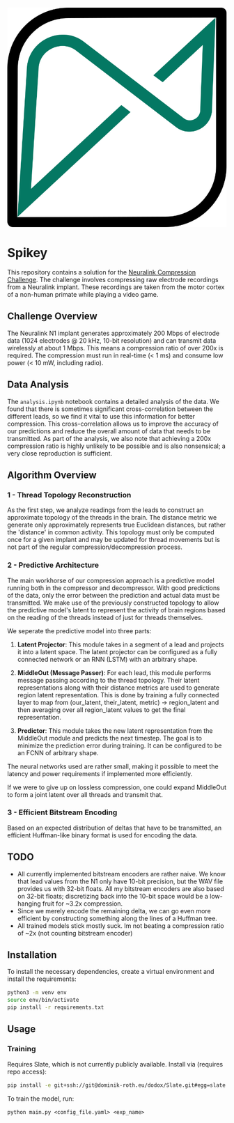 <p align='center'>
  <img src='./spikey.svg'>
</p>

# Spikey

This repository contains a solution for the [Neuralink Compression Challenge](https://content.neuralink.com/compression-challenge/README.html). The challenge involves compressing raw electrode recordings from a Neuralink implant. These recordings are taken from the motor cortex of a non-human primate while playing a video game.

## Challenge Overview

The Neuralink N1 implant generates approximately 200 Mbps of electrode data (1024 electrodes @ 20 kHz, 10-bit resolution) and can transmit data wirelessly at about 1 Mbps. This means a compression ratio of over 200x is required. The compression must run in real-time (< 1 ms) and consume low power (< 10 mW, including radio).

## Data Analysis

The `analysis.ipynb` notebook contains a detailed analysis of the data. We found that there is sometimes significant cross-correlation between the different leads, so we find it vital to use this information for better compression. This cross-correlation allows us to improve the accuracy of our predictions and reduce the overall amount of data that needs to be transmitted. As part of the analysis, we also note that achieving a 200x compression ratio is highly unlikely to be possible and is also nonsensical; a very close reproduction is sufficient.

## Algorithm Overview

### 1 - Thread Topology Reconstruction

As the first step, we analyze readings from the leads to construct an approximate topology of the threads in the brain. The distance metric we generate only approximately represents true Euclidean distances, but rather the 'distance' in common activity. This topology must only be computed once for a given implant and may be updated for thread movements but is not part of the regular compression/decompression process.

### 2 - Predictive Architecture

The main workhorse of our compression approach is a predictive model running both in the compressor and decompressor. With good predictions of the data, only the error between the prediction and actual data must be transmitted. We make use of the previously constructed topology to allow the predictive model's latent to represent the activity of brain regions based on the reading of the threads instead of just for threads themselves.

We seperate the predictive model into three parts:

1. **Latent Projector**: This module takes in a segment of a lead and projects it into a latent space. The latent projector can be configured as a fully connected network or an RNN (LSTM) with an arbitrary shape.

2. **MiddleOut (Message Passer)**: For each lead, this module performs message passing according to the thread topology. Their latent representations along with their distance metrics are used to generate region latent representation. This is done by training a fully connected layer to map from (our_latent, their_latent, metric) -> region_latent and then averaging over all region_latent values to get the final representation.

3. **Predictor**: This module takes the new latent representation from the MiddleOut module and predicts the next timestep. The goal is to minimize the prediction error during training. It can be configured to be an FCNN of arbitrary shape.

The neural networks used are rather small, making it possible to meet the latency and power requirements if implemented more efficiently.

If we were to give up on lossless compression, one could expand MiddleOut to form a joint latent over all threads and transmit that.

### 3 - Efficient Bitstream Encoding

Based on an expected distribution of deltas that have to be transmitted, an efficient Huffman-like binary format is used for encoding the data.

## TODO

- All currently implemented bitstream encoders are rather naive. We know that lead values from the N1 only have 10-bit precision, but the WAV file provides us with 32-bit floats. All my bitstream encoders are also based on 32-bit floats; discretizing back into the 10-bit space would be a low-hanging fruit for ~3.2x compression.
- Since we merely encode the remaining delta, we can go even more efficient by constructing something along the lines of a Huffman tree.
- All trained models stick mostly suck. Im not beating a compression ratio of ~2x (not counting bitstream encoder)

## Installation

To install the necessary dependencies, create a virtual environment and install the requirements:

```bash
python3 -m venv env
source env/bin/activate
pip install -r requirements.txt
```

## Usage

### Training

Requires Slate, which is not currently publicly available. Install via (requires repo access):

```bash
pip install -e git+ssh://git@dominik-roth.eu/dodox/Slate.git#egg=slate
```

To train the model, run:

```calibash
python main.py <config_file.yaml> <exp_name>
```
